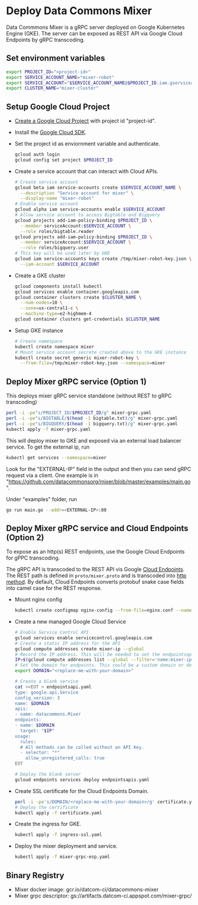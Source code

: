 # Deploy Data Commons Mixer

Data Commmons Mixer is a gRPC server deployed on Google Kubernetes Engine (GKE).
The server can be exposed as REST API via Google Cloud Endpoints by gRPC transcoding.

## Set environment variables

```bash
export PROJECT_ID="<project-id>"
export SERVICE_ACCOUNT_NAME="mixer-robot"
export SERVICE_ACCOUNT="$SERVICE_ACCOUNT_NAME@$PROJECT_ID.iam.gserviceaccount.com"
export CLUSTER_NAME="mixer-cluster"
```

## Setup Google Cloud Project

* [Create a Google Cloud Project](https://cloud.google.com/resource-manager/docs/creating-managing-projects) with project id "project-id".

* Install the [Google Cloud SDK](https://cloud.google.com/sdk/install).

* Set the project id as enviornment variable and authenticate.

  ```bash
  gcloud auth login
  gcloud config set project $PROJECT_ID
  ```

* Create a service account that can interact with Cloud APIs.

  ```bash
  # Create service account
  gcloud beta iam service-accounts create $SERVICE_ACCOUNT_NAME \
    --description "Service account for mixer" \
    --display-name "mixer-robot"
  # Enable service account
  gcloud alpha iam service-accounts enable $SERVICE_ACCOUNT
  # Allow service account to access Bigtable and Bigquery
  gcloud projects add-iam-policy-binding $PROJECT_ID \
    --member serviceAccount:$SERVICE_ACCOUNT \
    --role roles/bigtable.reader
  gcloud projects add-iam-policy-binding $PROJECT_ID \
    --member serviceAccount:$SERVICE_ACCOUNT \
    --role roles/bigquery.user
  # This key will be used later by GKE
  gcloud iam service-accounts keys create /tmp/mixer-robot-key.json \
    --iam-account $SERVICE_ACCOUNT
  ```

* Create a GKE cluster

  ```bash
  gcloud components install kubectl
  gcloud services enable container.googleapis.com
  gcloud container clusters create $CLUSTER_NAME \
    --num-nodes=10 \
    --zone=us-central1-c \
    --machine-type=e2-highmem-4
  gcloud container clusters get-credentials $CLUSTER_NAME
  ```

* Setup GKE instance

  ```bash
  # Create namespace
  kubectl create namespace mixer
  # Mount service account secrete created above to the GKE instance
  kubectl create secret generic mixer-robot-key \
    --from-file=/tmp/mixer-robot-key.json --namespace=mixer
  ```

## Deploy Mixer gRPC service (Option 1)

This deploys mixer gRPC service standalone (without REST to gRPC transcoding)

```bash
perl -i -pe"s/PROJECT_ID/$PROJECT_ID/g" mixer-grpc.yaml
perl -i -pe"s/BIGTABLE/$(head -1 bigtable.txt)/g" mixer-grpc.yaml
perl -i -pe"s/BIGQUERY/$(head -1 bigquery.txt)/g" mixer-grpc.yaml
kubectl apply -f mixer-grpc.yaml
```

This will deploy mixer to GKE and exposed via an external load balancer service.
To get the external ip, run

```bash
kubectl get services --namespace=mixer
```

Look for the "EXTERNAL-IP" field in the output and then you can send gRPC
request via a client. One example is in "https://github.com/datacommonsorg/mixer/blob/master/examples/main.go".

Under "examples" folder, run

```bash
go run main.go --addr=<EXTERNAL-IP>:80
  ```

## Deploy Mixer gRPC service and Cloud Endpoints (Option 2)

To expose as an http(s) REST endpoints, use the Google Cloud Endpoints for gPPC transcoding.

The gRPC API is transcoded to the REST API vis Google [Cloud Endpoints](https://cloud.google.com/endpoints/docs/quickstart-endpoints).
The REST path is defined in `proto/mixer.proto` and is transcoded into [http method](https://cloud.google.com/endpoints/docs/grpc/transcoding#map_a_get_method).
By default, Cloud Endpoints converts protobuf snake case fields into camel case for the REST response.

* Mount nginx config

  ```bash
  kubectl create configmap nginx-config --from-file=nginx.conf --namespace=mixer
  ```

* Create a new managed Google Cloud Service

  ```bash
  # Enable Service Control API
  gcloud services enable servicecontrol.googleapis.com
  # Create a static IP address for the API
  gcloud compute addresses create mixer-ip --global
  # Record the IP address. This will be needed to set the endpointsapi.yaml
  IP=$(gcloud compute addresses list --global --filter='name:mixer-ip' --format='value(ADDRESS)')
  # Set the domain for endpoints. This could be a custom domain or default domain from Endpoints like xxx.endpoints.$PROJECT_ID.cloud.goog
  export DOMAIN="<replace-me-with-your-domain>"

  # Create a blank service
  cat <<EOT > endpointsapi.yaml
  type: google.api.Service
  config_version: 3
  name: $DOMAIN
  apis:
  - name: datacommons.Mixer
  endpoints:
  - name: $DOMAIN
    target: "$IP"
  usage:
    rules:
    # All methods can be called without an API Key.
    - selector: "*"
      allow_unregistered_calls: true
  EOT

  # Deploy the blank server
  gcloud endpoints services deploy endpointsapis.yaml
  ```

* Create SSL certificate for the Cloud Endpoints Domain.

  ```bash
  perl -i -pe's/DOMAIN/<replace-me-with-your-domain>/g' certificate.yaml
  # Deploy the certificate
  kubectl apply -f certificate.yaml
  ```

* Create the ingress for GKE.

  ```bash
  kubectl apply -f ingress-ssl.yaml
  ```

* Deploy the mixer deployment and service.

  ```bash
  kubectl apply -f mixer-grpc-esp.yaml
  ```

## Binary Registry

* Mixer docker image: gcr.io/datcom-ci/datacommons-mixer
* Mixer grpc descriptor: gs://artifacts.datcom-ci.appspot.com/mixer-grpc/
